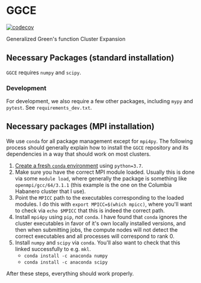 
# GGCE
[![codecov](https://codecov.io/gh/x94carbone/GGCE/branch/master/graph/badge.svg?token=6Q7EUWBW6O)](https://codecov.io/gh/x94carbone/GGCE)

Generalized Green's function Cluster Expansion

## Necessary Packages (standard installation)
`GGCE` requires `numpy` and `scipy`.

### Development
For development, we also require a few other packages, including `mypy` and `pytest`. See `requirements_dev.txt`.

## Necessary packages (MPI installation)
We use `conda` for all package management except for `mpi4py`. The following process should generally explain how to install the `GGCE` repository and its dependencies in a way that should work on most clusters.

1. [Create a fresh `conda` environment](https://docs.conda.io/projects/conda/en/latest/user-guide/tasks/manage-environments.html) using `python=3.7`.
2. Make sure you have the correct MPI module loaded. Usually this is done via some `module load`, where generally the package is something like `openmpi/gcc/64/3.1.1` (this example is the one on the Columbia Habanero cluster that I use).
3. Point the `MPICC` path to the executables corresponding to the loaded modules. I do this with `export MPICC=$(which mpicc)`, where you'll want to check via `echo $MPICC` that this is indeed the correct path.
4. Install `mpi4py` using `pip`, _not_ `conda`. I have found that `conda` ignores the cluster executables in favor of it's own locally installed versions, and then when submitting jobs, the compute nodes will not detect the correct executables and all processes will correspond to rank 0.
5. Install `numpy` and `scipy` via `conda`. You'll also want to check that this linked successfully to e.g. `mkl`. 
    * `conda install -c anaconda numpy`
    * `conda install -c anaconda scipy`

After these steps, everything should work properly.
